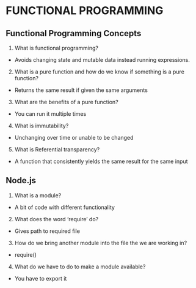 # FUNCTIONAL PROGRAMMING
## Functional Programming Concepts
1. What is functional programming?
- Avoids changing state and mutable data instead running expressions.

2. What is a pure function and how do we know if something is a pure function?
- Returns the same result if given the same arguments

3. What are the benefits of a pure function?
- You can run it multiple times

4. What is immutability?
- Unchanging over time or unable to be changed

5. What is Referential transparency?
- A function that consistently yields the same result for the same input
 
## Node.js
1. What is a module?
- A bit of code with different functionality 

2. What does the word ‘require’ do?
- Gives path to required file 

3. How do we bring another module into the file the we are working in?
- require()

4. What do we have to do to make a module available?
- You have to export it
